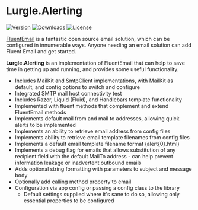 # Lurgle.Alerting

[![Version](https://img.shields.io/nuget/v/Lurgle.Alerting?style=plastic)](https://www.nuget.org/packages/Lurgle.Alerting)
[![Downloads](https://img.shields.io/nuget/dt/Lurgle.Alerting?style=plastic)](https://www.nuget.org/packages/Lurgle.Alerting)
[![License](https://img.shields.io/github/license/MattMofDoom/Lurgle.Alerting?style=plastic)](https://github.com/MattMofDoom/Lurgle.Alerting/blob/dev/LICENSE)

[FluentEmail](https://github.com/lukencode/FluentEmail) is a fantastic open source email solution, which can be configured in innumerable ways. Anyone needing an email solution can add Fluent Email and get started.

**Lurgle.Alerting** is an implementation of FluentEmail that can help to save time in getting up and running, and provides some useful functionality.

- Includes MailKit and SmtpClient implementations, with MailKit as default, and config options to switch and configure
- Integrated SMTP mail host connectivity test
- Includes Razor, Liquid (Fluid), and Handlebars template functionality
- Implemented with fluent methods that complement and extend FluentEmail methods
- Implements default mail from and mail to addresses, allowing quick alerts to be implemented
- Implements an ability to retrieve email address from config files
- Implements ability to retrieve email template filenames from config files
- Implements a default email template filename format (alert{0}.html)
- Implements a debug flag for emails that allows substitution of any recipient field with the default MailTo address - can help prevent information leakage or inadvertent outbound emails
- Adds optional string formatting with parameters to subject and message body
- Optionally add calling method property to email
- Configuration via app config or passing a config class to the library
  - Default settings supplied where it's sane to do so, allowing only essential properties to be configured

